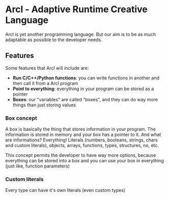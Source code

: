 # Arcl - Adaptive Runtime Creative Language

Arcl is yet another programming language. But our aim is to be as much adaptable as possible to the developer needs.

## Features

Some features that Arcl will include are:
- **Run C/C++/Python functions**: you can write functions in another and then call it from a Arcl program
- **Point to everything**: everything in your program can be stored as a pointer
- **Boxes**: our "variables" are called "boxes", and they can do way more things than just storing values

### Box concept

A box is basically the thing that stores information in your program. The information is stored in memory and your box has a pointer to it. And what are informations? Everything! Literals (numbers, booleans, strings, chars and custom literals), objects, arrays, functions, types, structures, no, etc.

This concept permits the developer to have way more options, because everything can be stored into a box and you can use your box in everything (just like, function parameters)

### Custom literals

Every type can have it's own literals (even custom types)



